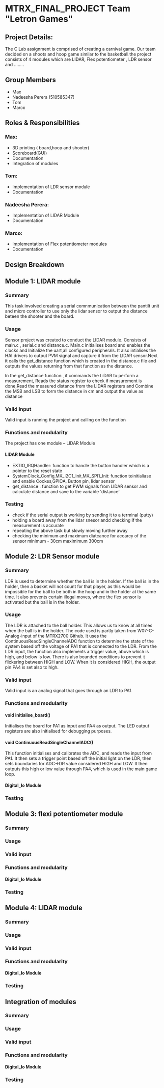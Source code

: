 # MTRX_FINAL_PROJECT  Team "Letron Games"
## Project Details:
The C Lab assignment is comprised of creating a carnival game. Our team decided on a shoots and hoop game similar to the basketball.the project consists of 4 modules which are  LIDAR, Flex potentiometer , LDR sensor and ........

## Group Members
- Max
- Nadeesha Perera (510585347)
- Tom
- Marco

## Roles & Responsibilities
### Max:
- 3D printing ( board,hoop and shooter)
- Scoreboard(GUI)
- Documentation 
- Integration of modules

### Tom:
- Implementation of LDR sensor module
- Documentation 

### Nadeesha Perera:
- Implementation of LIDAR Module
- Documentation 

### Marco:
- Implementation of Flex potentiometer modules
- Documentation 

## Design Breakdown
## Module 1: LIDAR module
### Summary
This task involved creating a serial comnmunication between the pantilt unit and micro controller to use only the lidar sensor to output the distance beteen the shooter and the board.

### Usage
Sensor project was created to conduct the LIDAR module. Consists of main.c , serial.c and distance.c.  Main.c initialises board and enables the clocks and Initialize the uart,all configured peripherals. It also intialises the HAl drivers to output PVM signal and capture it from the LIDAR sensor.Next it calls the get_distance function which is created in the distance.c file and outputs the values returning from that function as the distance.

In the get_distance function , it commands the LiDAR to perform a measurement, Reads the status register to check if measurement is done,Read the measured distance from the LiDAR registers and Combine the MSB and LSB to form the distance in cm and output the value as distance


### Valid input
Valid input is running the project and calling on the function

### Functions and modularity
The project has one module – LIDAR Module

#### LIDAR Module 

- EXTIO_IRQHandler: function to handle the button handler which is a pointer to the reset state
- SystemClock_Config,MX_I2C1_Init,MX_SPI1_Init: function toinitialiase and enable Cockes,GPIOA, Button pin, lidar sensor
- get_distance : function to get PWM signals from LIDAR sensor and calculate distance and save to the variable 'distance'

### Testing
- check if the serial output is working by sending it to a terminal (putty)
- holding a board  away from the lidar snesor andd checking if the measurement is accurate
- repeating the above task but slowly moving further away
- checking the minimum and maximum diatcance for accarcy of the sensor
minimum - 30cm    maximimum 300cm





## Module 2: LDR Sensor module
### Summary
LDR is used to determine whether the ball is in the holder. If the ball is in the holder, then a basket will not count for that player, as this would be impossible for the ball to be both in the hoop and in the holder at the same time. It also prevents certain illegal moves, where the flex sensor is activated but the ball is in the holder.
### Usage
The LDR is attached to the ball holder. This allows us to know at all times when the ball is in the holder. The code used is partly taken from W07-C-Analog-input of the MTRX2700 Github. It uses the ContinuousReadSingleChannelADC function to determine the state of the system based off the voltage of PA1 that is connected to the LDR. From the LDR input, the function also implements a trigger value, above which is high, and below is low. There is also bounded conditions to prevent it flickering between HIGH and LOW. When it is considered HIGH, the output pin PA4 is set also to high.
### Valid input
Valid input is an analog signal that goes through an LDR to PA1.
### Functions and modularity
#### void initialise_board()
Initialises the board for PA1 as input and PA4 as output. The LED output registers are also initialised for debugging purposes.

#### void ContinuousReadSingleChannelADC()
This function initialises and calibrates the ADC, and reads the input from PA1. It then sets a trigger point based off the initial light on the LDR, then sets boundaries for ADC->DR value considered HIGH and LOW. It then outputs this high or low value through PA4, which is used in the main game loop.



#### Digital_Io Module 
### Testing

## Module 3: flexi potentiometer module
### Summary
### Usage
### Valid input
### Functions and modularity
#### Digital_Io Module 
### Testing

## Module 4: LIDAR module
### Summary
### Usage
### Valid input
### Functions and modularity
#### Digital_Io Module 
### Testing


## Integration of modules
### Summary
### Usage
### Valid input
### Functions and modularity
#### Digital_Io Module 
### Testing

